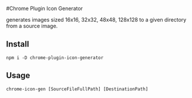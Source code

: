 #Chrome Plugin Icon Generator

generates images sized 16x16, 32x32, 48x48, 128x128 to a given directory from a source image. 

## Install

```
npm i -D chrome-plugin-icon-generator
```

## Usage

```
chrome-icon-gen [SourceFileFullPath] [DestinationPath]
```